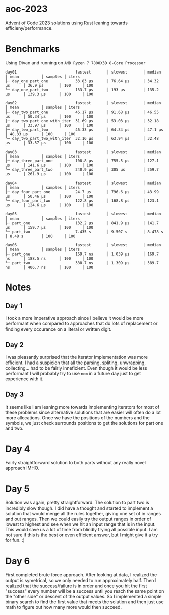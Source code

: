 # aoc-2023

Advent of Code 2023 solutions using Rust leaning towards efficieny/performance.

# Benchmarks

Using Divan and running on `AMD Ryzen 7 7800X3D 8-Core Processor`

```
day01                          fastest       │ slowest       │ median        │ mean          │ samples │ iters
├─ day_one_part_one            33.83 µs      │ 76.64 µs      │ 34.32 µs      │ 36.9 µs       │ 100     │ 100
╰─ day_one_part_two            133.7 µs      │ 193 µs        │ 135.2 µs      │ 139.3 µs      │ 100     │ 100

day02                          fastest       │ slowest       │ median        │ mean          │ samples │ iters
├─ day_two_part_one            46.17 µs      │ 91.68 µs      │ 46.55 µs      │ 50.34 µs      │ 100     │ 100
├─ day_two_part_one_with_iter  31.69 µs      │ 53.03 µs      │ 32.18 µs      │ 33.97 µs      │ 100     │ 100
├─ day_two_part_two            46.33 µs      │ 64.34 µs      │ 47.1 µs       │ 48.33 µs      │ 100     │ 100
╰─ day_two_part_two_with_iter  32.16 µs      │ 63.94 µs      │ 32.48 µs      │ 33.57 µs      │ 100     │ 100

day03                          fastest       │ slowest       │ median        │ mean          │ samples │ iters
├─ day_three_part_one          108.8 µs      │ 755.5 µs      │ 127.1 µs      │ 141.6 µs      │ 100     │ 100
╰─ day_three_part_two          240.9 µs      │ 305 µs        │ 259.7 µs      │ 261.9 µs      │ 100     │ 100

day04                          fastest       │ slowest       │ median        │ mean          │ samples │ iters
├─ day_four_part_one           24.7 µs       │ 796.6 µs      │ 43.99 µs      │ 50.46 µs      │ 100     │ 100
╰─ day_four_part_two           122.8 µs      │ 168.8 µs      │ 123.1 µs      │ 124.6 µs      │ 100     │ 100

day05                          fastest       │ slowest       │ median        │ mean          │ samples │ iters
├─ part_one                    132.2 µs      │ 841.9 µs      │ 141.7 µs      │ 159.7 µs      │ 100     │ 100
╰─ part_two                    7.435 s       │ 9.507 s       │ 8.478 s       │ 8.48 s        │ 100     │ 100

day06                          fastest       │ slowest       │ median        │ mean          │ samples │ iters
├─ part_one                    169.7 ns      │ 1.039 µs      │ 169.7 ns      │ 188.5 ns      │ 100     │ 100
╰─ part_two                    388.7 ns      │ 1.309 µs      │ 389.7 ns      │ 406.7 ns      │ 100     │ 100
```

# Notes

## Day 1

I took a more imperative approach since I believe it would be more performant
when compared to approaches that do lots of replacement or finding every
occurance on a literal or written digit.

## Day 2

I was pleasantly surprised that the iterator implementation was more efficient.
I had a suspicion that all the parsing, spliting, unwrapping, collecting... had
to be fairly inneficient. Even though it would be less performant I will
probably try to use `nom` in a future day just to get experience with it.

## Day 3

It seems like I am leaning more towards implementing iterators for most of these
problems since alternative solutions that are easier will often do a lot more
allocations. Once we have the positions of the numbers and the symbols, we just
check surrounds positions to get the solutions for part one and two.

# Day 4

Fairly straightforward solution to both parts without any really novel approach
IMHO.

# Day 5

Solution was again, pretty straightforward. The solution to part two is
incredibly slow though. I did have a thought and started to implement a solution
that would merge all the rules together, giving one set of in ranges and out
ranges. Then we could easily try the output ranges in order of lowest to highest
and see when we hit an input range that is in the input. This would save us a
lot of time from blindly trying all possible input. I am not sure if this is the
best or even efficient answer, but I might give it a try for fun. :)

# Day 6

First completed brute force approach. After looking at data, I realized the
output is symetrical, so we only needed to run approximately half. Then I
realized that the success/failure is in order and once you hit the first
"success" every number will be a success until you reach the same point on the
"other side" or descent of the output values. So I implemented a simple binary
search to find the first value that meets the solution and then just use math to
figure out how many more would then succeed.
